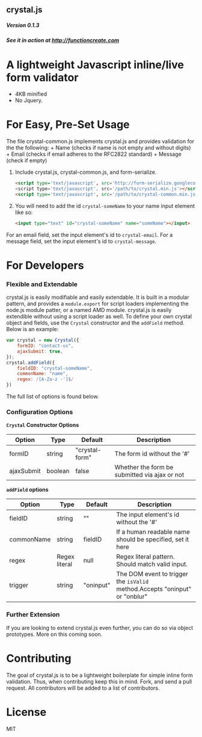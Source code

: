 crystal.js
---
##### Version 0.1.3
##### See it in action at http://functioncreate.com

# A lightweight Javascript inline/live form validator
+ 4KB minified 
+ No Jquery.

# For Easy, Pre-Set Usage
The file crystal-common.js implements crystal.js and provides validation for the the following:
    + Name (checks if name is not empty and without digits)
    + Email (checks if email adheres to the RFC2822 standard)
    + Message (check if empty)

1. Include crystal.js, crystal-common.js, and form-serialize.

    ```html       
    <script type='text/javascript', src='http://form-serialize.googlecode.com/svn/trunk/serialize-0.2.min.js'</script>
    <script type='text/javascript', src='/path/to/crystal.min.js'></script>
    <script type='text/javascript', src='/path/to/crystal-common.min.js'></script>
    ```

2. You will need to add the id `crystal-someName` to your name input element like so:

    ```html
    <input type="text" id="crystal-someName" name="someName"></input>
    ```

For an email field, set the input element's id to `crystal-email`. For a message field, set the input element's id to `crystal-message`. 

# For Developers
### Flexible and Extendable
crystal.js is easily modifiable and easily extendable. It is built in a modular pattern, and provides a `module.export` for script loaders implementing the node.js module patter, or a named AMD module. crystal.js is easily extendible without using a script loader as well. To define your own crystal object and fields, use the `Crystal` constructor and the `addField` method. Below is an example:

```javascript
var crystal = new Crystal({
    formID: "contact-us",
    ajaxSubmit: true,
});
crystal.addField({
    fieldID: "crystal-someName",
    commonName: "name",
    regex: /[A-Za-z -']$/
})
```

The full list of options is found below.

### Configuration Options
**`Crystal` Constructor Options**

Option | Type | Default | Description
------ | ---- | ------- | -----------
formID | string | "crystal-form" | The form id without the '#'
ajaxSubmit | boolean | false | Whether the form be submitted via ajax or not

**`addField` options**

Option | Type | Default | Description
------ | ---- | ------- | -----------
fieldID | string | "" | The input element's id without the '#'
commonName | string | fieldID | If a human readable name should be specified, set it here
regex | Regex literal | null | Regex literal pattern. Should match valid input.
trigger | string | "oninput" | The DOM event to trigger the `isValid` method.Accepts "oninput" or "onblur"

### Further Extension ###
If you are looking to extend crystal.js even further, you can do so via object prototypes. More on this coming soon.

# Contributing
The goal of crystal.js is to be a lightweight boilerplate for simple inline form validation. Thus, when contributing keep this in mind. Fork, and send a pull request. All contributors will be added to a list of contributors.

# License
MIT
